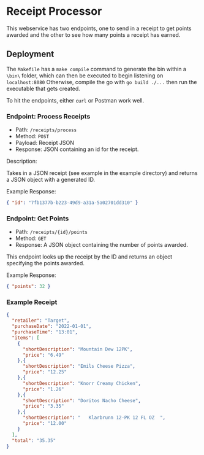 # Receipt Processor

This webservice has two endpoints, one to send in a receipt to get points awarded and the other to see how many points a receipt has earned.

## Deployment

The `Makefile` has a `make compile` command to generate the bin within a `\bin\` folder, which can then be executed to begin listening on `localhost:8080`
Otherwise, compile the go with `go build ./...` then run the executable that gets created.

To hit the endpoints, either `curl` or Postman work well.

### Endpoint: Process Receipts

* Path: `/receipts/process`
* Method: `POST`
* Payload: Receipt JSON
* Response: JSON containing an id for the receipt.

Description:

Takes in a JSON receipt (see example in the example directory) and returns a JSON object with a generated ID.

Example Response:
```json
{ "id": "7fb1377b-b223-49d9-a31a-5a02701dd310" }
```

### Endpoint: Get Points

* Path: `/receipts/{id}/points`
* Method: `GET`
* Response: A JSON object containing the number of points awarded.

This endpoint looks up the receipt by the ID and returns an object specifying the points awarded.

Example Response:
```json
{ "points": 32 }
```

### Example Receipt

```json
{
  "retailer": "Target",
  "purchaseDate": "2022-01-01",
  "purchaseTime": "13:01",
  "items": [
    {
      "shortDescription": "Mountain Dew 12PK",
      "price": "6.49"
    },{
      "shortDescription": "Emils Cheese Pizza",
      "price": "12.25"
    },{
      "shortDescription": "Knorr Creamy Chicken",
      "price": "1.26"
    },{
      "shortDescription": "Doritos Nacho Cheese",
      "price": "3.35"
    },{
      "shortDescription": "   Klarbrunn 12-PK 12 FL OZ  ",
      "price": "12.00"
    }
  ],
  "total": "35.35"
}